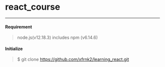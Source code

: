 # react_course
---
#### Requirement
> node.js(v12.18.3) includes npm (v6.14.6)  
  
#### Initialize
> $ git clone https://github.com/xfrnk2/learning_react.git
